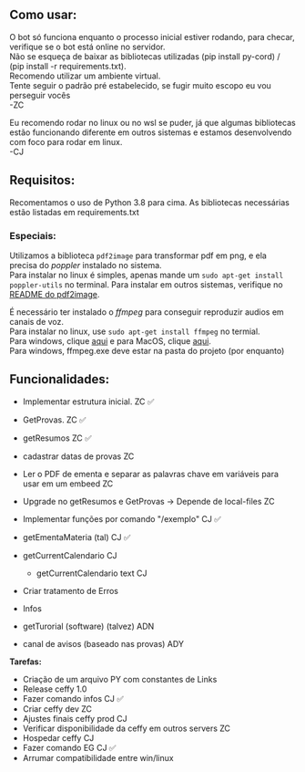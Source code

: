 ## **Como usar**:
O bot só funciona enquanto o processo inicial estiver rodando, para checar, verifique se o bot está online no servidor.  
Não se esqueça de baixar as bibliotecas utilizadas (pip install py-cord) / (pip install -r requirements.txt).  
Recomendo utilizar um ambiente virtual.  
Tente seguir o padrão pré estabelecido, se fugir muito escopo eu vou perseguir vocês  
-ZC
    
Eu recomendo rodar no linux ou no wsl se puder, já que algumas bibliotecas estão funcionando diferente em outros sistemas e estamos desenvolvendo
com foco para rodar em linux.  
-CJ

## **Requisitos**:
Recomentamos o uso de Python 3.8 para cima. As bibliotecas necessárias estão listadas em requirements.txt  

### Especiais:
Utilizamos a biblioteca `pdf2image` para transformar pdf em png, e ela precisa do _poppler_ instalado no sistema.  
Para instalar no linux é simples, apenas mande um `sudo apt-get install poppler-utils` no terminal. 
Para instalar em outros sistemas, verifique no [README do pdf2image](https://github.com/Belval/pdf2image#how-to-install).


É necessário ter instalado o _ffmpeg_ para conseguir reproduzir audios em canais de voz.  
Para instalar no linux, use `sudo apt-get install ffmpeg` no termial.  
Para windows, clique [aqui](https://ffmpeg.org/download.html#build-windows) e para MacOS, clique [aqui](https://ffmpeg.org/download.html#build-mac).  
Para windows, ffmpeg.exe deve estar na pasta do projeto (por enquanto)


## **Funcionalidades**:
- Implementar estrutura inicial. ZC ✅
- GetProvas. ZC ✅
- getResumos ZC ✅

- cadastrar datas de provas ZC

- Ler o PDF de ementa e separar as palavras chave em variáveis para usar em um embeed ZC
- Upgrade no getResumos e GetProvas -> Depende de local-files ZC

- Implementar funções por comando "/exemplo" CJ ✅
- getEmentaMateria (tal) CJ ✅
- getCurrentCalendario CJ
    - getCurrentCalendario text CJ
- Criar tratamento de Erros
- Infos

- getTurorial (software) (talvez) ADN

- canal de avisos (baseado nas provas) ADY

**Tarefas:**
- Criação de um arquivo PY com constantes de Links
- Release ceffy 1.0
- Fazer comando infos CJ ✅
- Criar ceffy dev ZC
- Ajustes finais ceffy prod CJ
- Verificar disponibilidade da ceffy em outros servers ZC
- Hospedar ceffy CJ
- Fazer comando EG CJ ✅
- Arrumar compatibilidade entre win/linux

